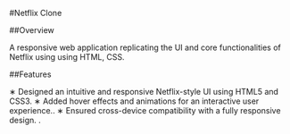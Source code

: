 #Netflix Clone

##Overview

A responsive web application replicating the UI and core functionalities of Netflix using using HTML, CSS.

##Features

 ∗ Designed an intuitive and responsive Netflix-style UI using HTML5 and CSS3.
 ∗ Added hover effects and animations for an interactive user experience..
 ∗ Ensured cross-device compatibility with a fully responsive design. .
